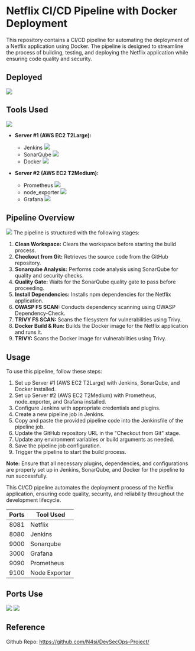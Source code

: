 # Netflix CI/CD Pipeline with Docker Deployment

This repository contains a CI/CD pipeline for automating the deployment of a Netflix application using Docker. The pipeline is designed to streamline the process of building, testing, and deploying the Netflix application while ensuring code quality and security.
## Deployed 
![](./Snaps/deployed.JPG)

## Tools Used
![](./Snaps/instance.JPG)
- **Server #1 (AWS EC2 T2Large):**
  - Jenkins
  ![](./Snaps/jenkins.JPG)
  - SonarQube
  ![](./Snaps/Sonarqube.JPG)
  - Docker
  ![](./Snaps/docker_images.JPG)

- **Server #2 (AWS EC2 T2Medium):**
  - Prometheus
  ![](./Snaps/prometheus.JPG)
  - node_exporter
  ![](./Snaps/nodeexporter.JPG)
  - Grafana
  ![](./Snaps/Grafana.JPG)

## Pipeline Overview
![](./Snaps/pipeline.JPG)
The pipeline is structured with the following stages:

1. **Clean Workspace:** Clears the workspace before starting the build process.
2. **Checkout from Git:** Retrieves the source code from the GitHub repository.
3. **Sonarqube Analysis:** Performs code analysis using SonarQube for quality and security checks.
4. **Quality Gate:** Waits for the SonarQube quality gate to pass before proceeding.
5. **Install Dependencies:** Installs npm dependencies for the Netflix application.
6. **OWASP FS SCAN:** Conducts dependency scanning using OWASP Dependency-Check.
7. **TRIVY FS SCAN:** Scans the filesystem for vulnerabilities using Trivy.
8. **Docker Build & Run:** Builds the Docker image for the Netflix application and runs it.
9. **TRIVY:** Scans the Docker image for vulnerabilities using Trivy.

## Usage

To use this pipeline, follow these steps:

1. Set up Server #1 (AWS EC2 T2Large) with Jenkins, SonarQube, and Docker installed.
2. Set up Server #2 (AWS EC2 T2Medium) with Prometheus, node_exporter, and Grafana installed.
3. Configure Jenkins with appropriate credentials and plugins.
4. Create a new pipeline job in Jenkins.
5. Copy and paste the provided pipeline code into the Jenkinsfile of the pipeline job.
6. Update the GitHub repository URL in the "Checkout from Git" stage.
7. Update any environment variables or build arguments as needed.
8. Save the pipeline job configuration.
9. Trigger the pipeline to start the build process.

**Note:** Ensure that all necessary plugins, dependencies, and configurations are properly set up in Jenkins, SonarQube, and Docker for the pipeline to run successfully.

This CI/CD pipeline automates the deployment process of the Netflix application, ensuring code quality, security, and reliability throughout the development lifecycle.

| Ports            | Tool Used        |
|------------------|------------------|
|     8081             |    Netflix              |
|     8080             |    Jenkins              |
|     9000             |    Sonarqube            |
|     3000             |    Grafana              |
|     9090             |    Prometheus           |
|     9100             |    Node Exporter        |


## Ports Use

![](./Snaps/t2large_ports.JPG)
![](./Snaps/t2medium_ports.JPG)

## Reference 
Github Repo: https://github.com/N4si/DevSecOps-Project/